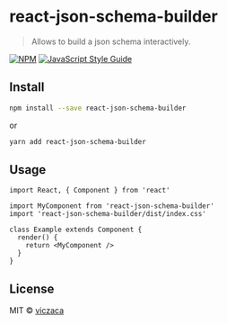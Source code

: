 # react-json-schema-builder

> Allows to build a json schema interactively.

[![NPM](https://img.shields.io/npm/v/react-json-schema-builder.svg)](https://www.npmjs.com/package/react-json-schema-builder) [![JavaScript Style Guide](https://img.shields.io/badge/code_style-standard-brightgreen.svg)](https://standardjs.com)

## Install

```bash
npm install --save react-json-schema-builder
```
or 
```bash
yarn add react-json-schema-builder
```

## Usage

```tsx
import React, { Component } from 'react'

import MyComponent from 'react-json-schema-builder'
import 'react-json-schema-builder/dist/index.css'

class Example extends Component {
  render() {
    return <MyComponent />
  }
}
```

## License

MIT © [viczaca](https://github.com/viczaca)
